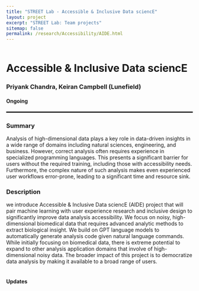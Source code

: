 ```yaml
---
title: "STREET Lab - Accessible & Inclusive Data sciencE"
layout: project
excerpt: "STREET Lab: Team projects"
sitemap: false
permalink: /research/Accessibility/AIDE.html
---
```

<div class="row" style="display: flex;">


<!--<div class="col-sm-5 clearfix" >
  <img src="{{ site.url }}{{ site.baseurl }}/images/pubpic/{{ project.photo }}" class="img-reponsive" width="100%" style="float: left" />
</div>-->

<div class="container-fluid">
  <h1>Accessible & Inclusive Data sciencE</h1>
  <h3>Priyank Chandra, Keiran Campbell (Lunefield) </h3>
  <h4>Ongoing</h4>
</div>

</div>

<hr style="margin-top: 0.1rem;
  margin-bottom: 0.1rem;
  border: 0;
  border-top: 2px solid rgba(0, 0, 0, 0.2);"/>

<div class="row" style="display: flex;">

<div class=" col-sm-12">
<h3>Summary</h3>
Analysis of high-dimensional data plays a key role in data-driven insights in a wide range of domains including natural sciences, engineering, and business. However, correct analysis often requires experience in specialized programming languages. This presents a significant barrier for users without the required training, including those with accessibility needs. Furthermore, the complex nature of such analysis makes even experienced user workflows error-prone, leading to a significant time and resource sink.  

<h3>Description</h3>
we introduce Accessible & Inclusive Data sciencE (AIDE) project that will pair machine learning with user experience research and inclusive design to significantly improve data analysis accessibility. We focus on noisy, high-dimensional biomedical data that requires advanced analytic methods to extract biological insight. We build on GPT language models to automatically generate analysis code given natural language commands. While initially focusing on biomedical data, there is extreme potential to expand to other analysis application domains that involve of high-dimensional noisy data. The broader impact of this project is to democratize data analysis by making it available to a broad range of users.<br><br>
  
<h4>Updates</h4>
  
<!-- <h2>Papers</h2> -->
<br />

